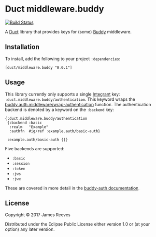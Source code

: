# Duct middleware.buddy

[![Build Status](https://travis-ci.org/duct-framework/middleware.buddy.svg?branch=master)](https://travis-ci.org/duct-framework/middleware.buddy)

A [Duct][] library that provides keys for (some) [Buddy][] middleware.

[duct]:  https://github.com/duct-framework/duct
[buddy]: https://github.com/funcool/buddy

## Installation

To install, add the following to your project `:dependencies`:

    [duct/middleware.buddy "0.0.1"]

## Usage

This library currently only supports a single [Integrant][] key:
`:duct.middleware.buddy/authentication`. This keyword wraps the
[buddy.auth.middleware/wrap-authentication][wrap-auth] function. The
authentication backend is denoted by a keyword on the `:backend` key:

```edn
{:duct.middleware.buddy/authentication
 {:backend :basic
  :realm   "Example"
  :authfn  #ig/ref :example.auth/basic-auth}

 :example.auth/basic-auth {}}
```

Five backends are supported:

* `:basic`
* `:session`
* `:token`
* `:jws`
* `:jwe`

These are covered in more detail in the [buddy-auth
documentation][buddy-auth].

[integrant]:  https://github.com/weavejester/integrant
[wrap-auth]:  https://funcool.github.io/buddy-auth/latest/api/buddy.auth.middleware.html#var-wrap-authentication
[buddy-auth]: https://funcool.github.io/buddy-auth/latest/

## License

Copyright © 2017 James Reeves

Distributed under the Eclipse Public License either version 1.0 or (at
your option) any later version.
